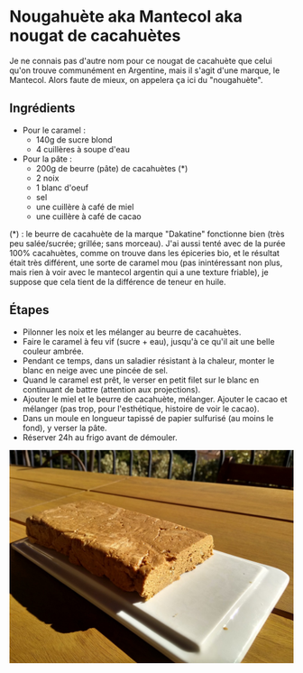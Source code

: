 # Nougahuète aka Mantecol aka nougat de cacahuètes

Je ne connais pas d'autre nom pour ce nougat de cacahuète que celui qu'on trouve communément en Argentine, mais il s'agit d'une marque, le Mantecol. Alors faute de mieux, on appelera ça ici du "nougahuète".

## Ingrédients

- Pour le caramel :
  - 140g de sucre blond
  - 4 cuillères à soupe d'eau
- Pour la pâte :
  - 200g de beurre (pâte) de cacahuètes (*)
  - 2 noix
  - 1 blanc d'oeuf
  - sel
  - une cuillère à café de miel
  - une cuillère à café de cacao

(*) : le beurre de cacahuète de la marque "Dakatine" fonctionne bien (très peu salée/sucrée; grillée; sans morceau). J'ai aussi tenté avec de la purée 100% cacahuètes, comme on trouve dans les épiceries bio, et le résultat était très différent, une sorte de caramel mou (pas inintéressant non plus, mais rien à voir avec le mantecol argentin qui a une texture friable), je suppose que cela tient de la différence de teneur en huile.

## Étapes

- Pilonner les noix et les mélanger au beurre de cacahuètes.
- Faire le caramel à feu vif (sucre + eau), jusqu'à ce qu'il ait une belle couleur ambrée.
- Pendant ce temps, dans un saladier résistant à la chaleur, monter le blanc en neige avec une pincée de sel.
- Quand le caramel est prêt, le verser en petit filet sur le blanc en continuant de battre (attention aux projections).
- Ajouter le miel et le beurre de cacahuète, mélanger. Ajouter le cacao et mélanger (pas trop, pour l'esthétique, histoire de voir le cacao).
- Dans un moule en longueur tapissé de papier sulfurisé (au moins le fond), y verser la pâte.
- Réserver 24h au frigo avant de démouler.

![Nougahuète](./nougahuète.jpg)

